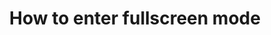 ---
lang: en
layout: doc
permalink: /doc/how-to-enter-fullscreen-mode/
redirect_from:
- /doc/full-screen-mode/
- /en/doc/full-screen-mode/
- /doc/FullScreenMode/
- /wiki/FullScreenMode/
redirect_to: https://qubes-doc-rst.readthedocs.io/en/latest/user/how-to-guides/how-to-enter-fullscreen-mode.html
ref: 205
title: How to enter fullscreen mode
---